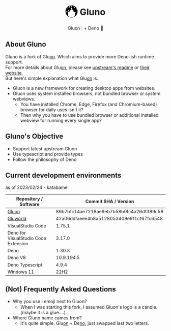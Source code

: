 <h1 align="center">
<sub><img src="assets/logo.png" height="38" width="38"></sub>
Gluno
</h1>

<p align="center">
Gluon 🕯 + Deno 🦕
</p>

## About Gluno

Gluno is a fork of Glu<u>on</u>. Which aims to provide more Deno-ish runtime
support.\
For more details about Glu<u>on</u>, please see
[upstream's readme](https://github.com/gluon-framework/gluon) or
[their website](https://gluonjs.org/).\
But here's simple explanation what Glu<u>on</u> is.

- Gluon is a new framework for creating desktop apps from websites.
- Gluon uses system installed browsers, not bundled browser or system webviews.
  - You have installed Chrome, Edge, Firefox (and Chromium-based) browser for
    daily uses isn't it?
  - Then why you have to use bundled browser or additional installed webview for
    running every single app?

## Gluno's Objective

- Support latest upstream Gluon
- Use typescript and provide types
- Follow the philosophy of Deno

## Current development environments
as of 2023/02/24 - katabame

| Repository / Software                                             | Commit SHA / Version                     |
|-------------------------------------------------------------------|------------------------------------------|
| [Gluon](https://github.com/gluon-framework/gluon/tree/main)       | 86b7bfc14ae7218ae9eb7b58b0fc4a26df389c58 |
| [Gluworld](https://github.com/gluon-framework/examples/tree/main) | 42a06ddfaeee4b8a5128053409e9f1cf67fc6548 |
| VisualStudio Code                                                 | 1.75.1                                   |
| Deno for VisualStudio Code Extension                              | 3.17.0                                   |
| Deno                                                              | 1.30.3                                   |
| Deno V8                                                           | 10.9.194.5                               |
| Deno Typescript                                                   | 4.9.4                                    |
| Windows 11                                                        | 22H2                                     |

## (Not) Frequently Asked Questions
- Why you use 🕯 emoji next to Gluon?
  - When I was starting this fork, I assumed Gluon's logo is a candle. (maybe it is a glue....)
- Where Gluno name cames from?
  - It's quite simple. Glu<u>on</u> + De<u>no</u>, just swapped last two letters.
